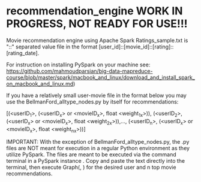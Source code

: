 # recommendation_engine WORK IN PROGRESS, NOT READY FOR USE!!!
Movie recommendation engine using Apache Spark
Ratings_sample.txt is "::" separated value file in the format [user_id]::[movie_id]::[rating]::[rating_date]. 

For instruction on installing PySpark on your machine see: https://github.com/mahmoudparsian/big-data-mapreduce-course/blob/master/spark/macbook_and_linux/download_and_install_spark_on_macbook_and_linux.md)

If you have a relatively small user-movie file in the format below you may use the BellmanFord_alltype_nodes.py by itself for recommendations:

[(<userID<sub>1</sub>>, (<userID<sub>x</sub>> or <movieID<sub>x</sub>>, float <weight<sub>1x</sub>>)), (<userID<sub>2</sub>>, (<userID<sub>x</sub>> or <movieID<sub>x</sub>>, float <weight<sub>2x</sub>>)),..., (<userID<sub>n</sub>>, (<userID<sub>x</sub>> or <movieID<sub>x</sub>>, float <weight<sub>nx</sub>>))]


IMPORTANT: With the exception of BellmanFord_alltype_nodes.py, the .py files are NOT meant for execution in a regular Python environment as they utilize PySpark. The files are meant to be executed via the command terminal in a PySpark instance . Copy and paste the text directly into the terminal, then execute Graph(<desired user id>, <n top movie recommendations>) for the desired user and n top movie recommendations.
  
  
